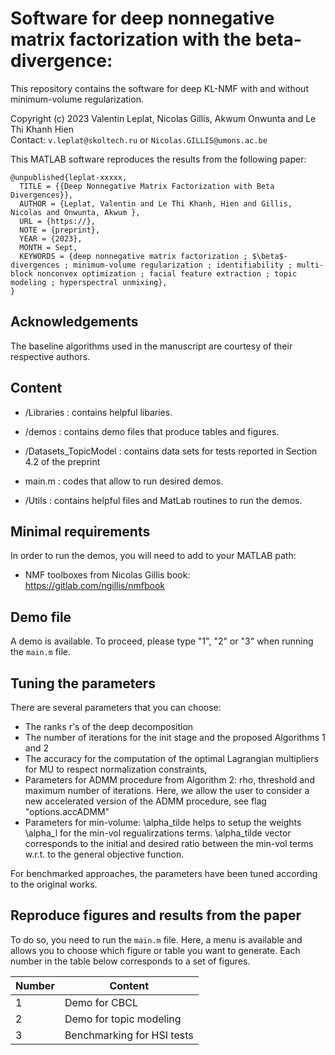 # Software for deep nonnegative matrix factorization with the beta-divergence:
This repository contains the software for deep KL-NMF with and without minimum-volume regularization.

Copyright (c) 2023 Valentin Leplat, Nicolas Gillis, Akwum Onwunta and Le Thi Khanh Hien  <br>
Contact: ```v.leplat@skoltech.ru``` or ```Nicolas.GILLIS@umons.ac.be```


This MATLAB software reproduces the results from the following paper:

```
@unpublished{leplat-xxxxx,
  TITLE = {{Deep Nonnegative Matrix Factorization with Beta Divergences}},
  AUTHOR = {Leplat, Valentin and Le Thi Khanh, Hien and Gillis, Nicolas and Onwunta, Akwum },
  URL = {https://},
  NOTE = {preprint},
  YEAR = {2023},
  MONTH = Sept,
  KEYWORDS = {deep nonnegative matrix factorization ; $\beta$-divergences ; minimum-volume regularization ; identifiability ; multi-block nonconvex optimization ; facial feature extraction ; topic modeling ; hyperspectral unmixing},
}
```

## Acknowledgements

The baseline algorithms used in the manuscript are courtesy of their respective authors.


## Content
 
 - /Libraries : contains helpful libaries.
 
 - /demos : contains demo files that produce tables and figures.

 - /Datasets_TopicModel : contains data sets for tests reported in Section 4.2 of the preprint

 - main.m : codes that allow to run desired demos.
 
 - /Utils : contains helpful files and MatLab routines to run the demos.

## Minimal requirements

In order to run the demos, you will need to add to your MATLAB path:
- NMF toolboxes from Nicolas Gillis book: https://gitlab.com/ngillis/nmfbook 



## Demo file
 
 A demo is available. To proceed, please type "1", "2" or "3" when running the ```main.m``` file.
 
 ## Tuning the parameters
 
 There are several parameters that you can choose:
 - The ranks r's of the deep decomposition
 - The number of iterations for the init stage and the proposed Algorithms 1 and 2
 - The accuracy for the computation of the optimal Lagrangian multipliers for MU to respect normalization constraints,
 - Parameters for ADMM procedure from Algorithm 2: rho, threshold and maximum number of iterations. Here, we allow the user to consider a new accelerated version of the ADMM procedure, see flag "options.accADMM"
 - Parameters for min-volume: \alpha_tilde helps to setup the weights \alpha_l  for the min-vol regualirzations terms. \alpha_tilde vector corresponds to the initial and desired ratio between the min-vol terms w.r.t. to the general objective function.

 
For benchmarked approaches, the parameters have been tuned according to the original works.
 
  
  ## Reproduce figures and results from the paper
  
  To do so, you need to run the ```main.m``` file. Here, a menu is available and allows you to choose which figure or table you want to generate. Each number in the table below corresponds to a set of figures.

| Number | Content                                                         |
|--------|-----------------------------------------------------------------|
| 1      | Demo for CBCL                                                   |
| 2      | Demo for topic modeling                                         |
| 3      | Benchmarking for HSI tests                                      |

